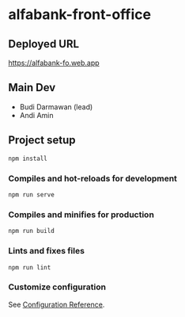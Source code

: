 # alfabank-front-office

## Deployed URL
https://alfabank-fo.web.app

## Main Dev
- Budi Darmawan (lead)
- Andi Amin

## Project setup
```
npm install
```

### Compiles and hot-reloads for development
```
npm run serve
```

### Compiles and minifies for production
```
npm run build
```

### Lints and fixes files
```
npm run lint
```

### Customize configuration
See [Configuration Reference](https://cli.vuejs.org/config/).
